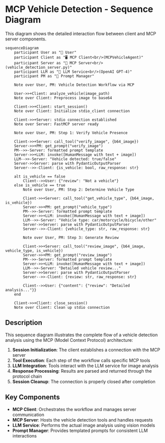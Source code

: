 # MCP Vehicle Detection - Sequence Diagram

This diagram shows the detailed interaction flow between client and MCP server components.

```mermaid
sequenceDiagram
    participant User as "👤 User"
    participant Client as "🖥️ MCP Client<br/>(MCPVehicleAgent)"
    participant Server as "🔧 MCP Server<br/>(vehicle_detection_server.py)"
    participant LLM as "🤖 LLM Service<br/>(OpenAI GPT-4)"
    participant PM as "📝 Prompt Manager"

    Note over User, PM: Vehicle Detection Workflow via MCP

    User->>+Client: analyze_vehicle(image_path)
    Note over Client: Preprocess image to base64

    Client->>+Client: start_session()
    Note over Client: Initialize stdio_client connection

    Client->>+Server: stdio connection established
    Note over Server: FastMCP server ready

    Note over User, PM: Step 1: Verify Vehicle Presence

    Client->>+Server: call_tool("verify_image", {b64_image})
    Server->>+PM: get_prompt("verify_image")
    PM-->>-Server: formatted prompt template
    Server->>+LLM: invoke([HumanMessage with text + image])
    LLM-->>-Server: "Vehicle detected: true/false"
    Server->>Server: parse with PydanticOutputParser
    Server-->>-Client: {is_vehicle: bool, raw_response: str}

    alt is_vehicle == false
        Client-->>User: {"review": "Not a vehicle"}
    else is_vehicle == true
        Note over User, PM: Step 2: Determine Vehicle Type

        Client->>+Server: call_tool("get_vehicle_type", {b64_image, is_vehicle})
        Server->>+PM: get_prompt("vehicle_type")
        PM-->>-Server: formatted prompt template
        Server->>+LLM: invoke([HumanMessage with text + image])
        LLM-->>-Server: "Vehicle type: car/motorcycle/bicycle/other"
        Server->>Server: parse with PydanticOutputParser
        Server-->>-Client: {vehicle_type: str, raw_response: str}

        Note over User, PM: Step 3: Generate Review

        Client->>+Server: call_tool("review_image", {b64_image, vehicle_type, is_vehicle})
        Server->>+PM: get_prompt("review_image")
        PM-->>-Server: formatted prompt template
        Server->>+LLM: invoke([HumanMessage with text + image])
        LLM-->>-Server: "Detailed vehicle review..."
        Server->>Server: parse with PydanticOutputParser
        Server-->>-Client: {review: str, raw_response: str}

        Client-->>User: {"content": {"review": "Detailed analysis..."}}
    end

    Client->>+Client: close_session()
    Note over Client: Clean up stdio connection
```

## Description

This sequence diagram illustrates the complete flow of a vehicle detection analysis using the MCP (Model Context Protocol) architecture:

1. **Session Initialization**: The client establishes a connection with the MCP server
2. **Tool Execution**: Each step of the workflow calls specific MCP tools
3. **LLM Integration**: Tools interact with the LLM service for image analysis
4. **Response Processing**: Results are parsed and returned through the protocol chain
5. **Session Cleanup**: The connection is properly closed after completion

## Key Components

- **MCP Client**: Orchestrates the workflow and manages server communication
- **MCP Server**: Hosts the vehicle detection tools and handles requests
- **LLM Service**: Performs the actual image analysis using vision models
- **Prompt Manager**: Provides templated prompts for consistent LLM interactions

